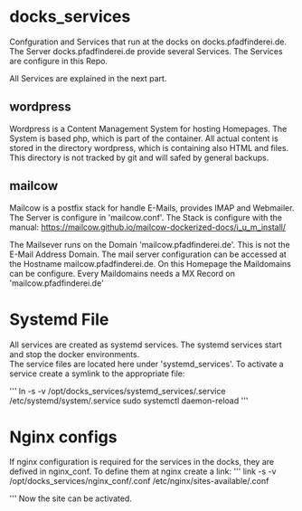 # docks_services
Confguration and Services that run at the docks on docks.pfadfinderei.de.
The Server docks.pfadfinderei.de provide several Services. 
The Services are configure in this Repo.

All Services are explained in the next part.

## wordpress

Wordpress is a Content Management System for hosting Homepages.
The System is based php, which is part of the container.
All actual content is stored in the directory wordpress, which is containing also HTML and files.
This directory is not tracked by git and will safed by general backups.
 

## mailcow

Mailcow is a postfix stack for handle E-Mails, provides IMAP and Webmailer.
The Server is configure in 'mailcow.conf'.
The Stack is configure with the manual: https://mailcow.github.io/mailcow-dockerized-docs/i_u_m_install/

The Mailsever runs on the Domain 'mailcow.pfadfinderei.de'. This is not the E-Mail Address Domain.
The mail server configuration can be accessed at the Hostname mailcow.pfadfinderei.de.
On this Homepage the Maildomains can be configure. 
Every Maildomains needs a MX Record on 'mailcow.pfadfinderei.de'

# Systemd File

All services are created as systemd services.
The systemd services start and stop the docker environments.  
The service files are located here under 'systemd_services'. To activate a service create a symlink to the appropriate file:

'''
ln -s -v /opt/docks_services/systemd_services/<service>.service /etc/systemd/system/<service>.service
sudo systemctl daemon-reload
'''

# Nginx configs

If nginx configuration is required for the services in the docks, they are defived in nginx_conf. 
To define them at nginx create a link:
'''
 link -s -v /opt/docks_services/nginx_conf/<name>.conf /etc/nginx/sites-available/<name>.conf

'''
Now the site can be activated.
